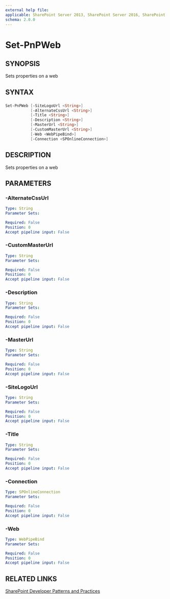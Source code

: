 ```yaml
---
external help file:
applicable: SharePoint Server 2013, SharePoint Server 2016, SharePoint Online
schema: 2.0.0
---
```

# Set-PnPWeb

## SYNOPSIS
Sets properties on a web

## SYNTAX 

### 
```powershell
Set-PnPWeb [-SiteLogoUrl <String>]
           [-AlternateCssUrl <String>]
           [-Title <String>]
           [-Description <String>]
           [-MasterUrl <String>]
           [-CustomMasterUrl <String>]
           [-Web <WebPipeBind>]
           [-Connection <SPOnlineConnection>]
```

## DESCRIPTION
Sets properties on a web

## PARAMETERS

### -AlternateCssUrl


```yaml
Type: String
Parameter Sets: 

Required: False
Position: 0
Accept pipeline input: False
```

### -CustomMasterUrl


```yaml
Type: String
Parameter Sets: 

Required: False
Position: 0
Accept pipeline input: False
```

### -Description


```yaml
Type: String
Parameter Sets: 

Required: False
Position: 0
Accept pipeline input: False
```

### -MasterUrl


```yaml
Type: String
Parameter Sets: 

Required: False
Position: 0
Accept pipeline input: False
```

### -SiteLogoUrl


```yaml
Type: String
Parameter Sets: 

Required: False
Position: 0
Accept pipeline input: False
```

### -Title


```yaml
Type: String
Parameter Sets: 

Required: False
Position: 0
Accept pipeline input: False
```

### -Connection


```yaml
Type: SPOnlineConnection
Parameter Sets: 

Required: False
Position: 0
Accept pipeline input: False
```

### -Web


```yaml
Type: WebPipeBind
Parameter Sets: 

Required: False
Position: 0
Accept pipeline input: False
```

## RELATED LINKS

[SharePoint Developer Patterns and Practices](http://aka.ms/sppnp)